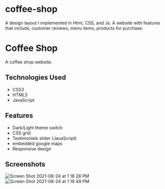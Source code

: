 # coffee-shop
A design layout I implemented in Html, CSS, and Js. A website with features that include, customer reviews, menu items, products for purchase.


# Coffee Shop
A coffee shop website.

## Technologies Used
- CSS3
- HTML5
- JavaScript

## Features
- Dark/Light theme switch
- CSS grid
- Testimonials slider (JavaScript)
- embedded google maps
- Responsive design

## Screenshots
![Screen Shot 2021-08-24 at 1 18 28 PM](https://user-images.githubusercontent.com/78451440/130684400-6f6a8670-3c4c-4c19-85bc-99d2bc45e789.png)
![Screen Shot 2021-08-24 at 1 19 49 PM](https://user-images.githubusercontent.com/78451440/130684417-d4080219-7213-43e1-941e-2bd9dd9dacf7.png)
